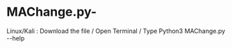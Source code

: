 # MAChange.py-

<P>Linux/Kali : Download the file / Open Terminal / Type Python3 MAChange.py --help</P>

